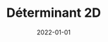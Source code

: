 ---
title: "Déterminant 2D"
collection: figures
permalink: /figures/determinant-2d
date: 2022-01-01
overleaf: 'https://www.overleaf.com/read/kmwfpsdnqggj'
img: "/images/figures/determinant-2d.png"
---